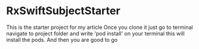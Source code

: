 # RxSwiftSubjectStarter
This is the starter project for my article 
Once you clone it just go to terminal navigate to project folder and write 'pod install'  on your terminal this will install the pods. And then you are good to go
